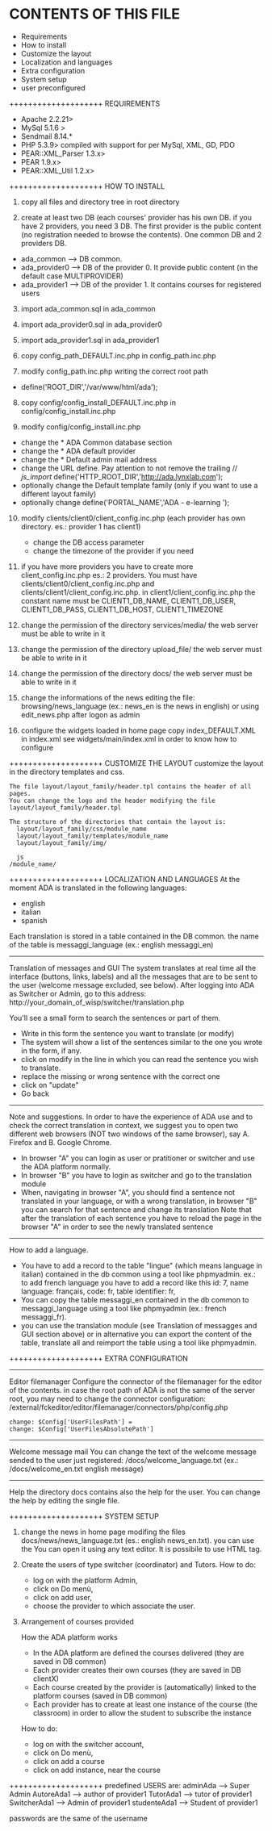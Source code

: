 CONTENTS OF THIS FILE
==============
  - Requirements
  - How to install
  - Customize the layout
  - Localization and languages
  - Extra configuration
  - System setup
  - user preconfigured

++++++++++++++++++++
REQUIREMENTS
* Apache 2.2.21>
* MySql 5.1.6 >
* Sendmail 8.14.*
* PHP 5.3.9> compiled with support for per MySql, XML, GD, PDO
* PEAR::XML_Parser 1.3.x>
* PEAR 1.9.x> 
* PEAR::XML_Util 1.2.x>

++++++++++++++++++++
HOW TO INSTALL
1. copy all files and directory tree in root directory

2. create at least two DB (each courses' provider has his own DB. if you have 2 providers, you need 3 DB.
  The first provider is the public content (no registration needed to browse the contents).
  One common DB and 2 providers DB.
  + ada_common --> DB common.
  + ada_provider0 --> DB of the provider 0. It provide public content (in the default case MULTIPROVIDER)
  + ada_provider1 --> DB of the provider 1. It contains courses for registered users

3. import ada_common.sql in ada_common

4. import ada_provider0.sql in ada_provider0

5. import ada_provider1.sql in ada_provider1

6. copy config_path_DEFAULT.inc.php in config_path.inc.php

7. modify config_path.inc.php writing the correct root path
  + define('ROOT_DIR','/var/www/html/ada');

8. copy config/config_install_DEFAULT.inc.php in config/config_install.inc.php

9. modify config/config_install.inc.php
  + change the * ADA Common database section
  + change the * ADA default provider
  + change the * Default admin mail address
  + change the URL define. Pay attention to not remove the trailing // *js_import*
    define('HTTP_ROOT_DIR','http://ada.lynxlab.com');
  + optionally change the Default template family (only if you want to use a different layout family)
  + optionally change define('PORTAL_NAME','ADA - e-learning ');

10. modify clients/client0/client_config.inc.php (each provider has own directory. es.: provider 1 has client1)
    + change the DB access parameter
    + change the timezone of the provider if you need

11. if you have more providers you have to create more client_config.inc.php
    es.: 2 providers. You must have clients/client0/client_config.inc.php and clients/client1/client_config.inc.php.
    in client1/client_config.inc.php the constant name must be CLIENT1_DB_NAME, CLIENT1_DB_USER, CLIENT1_DB_PASS, CLIENT1_DB_HOST, CLIENT1_TIMEZONE

12. change the permission of the directory services/media/ the web server must be able to write in it

13. change the permission of the directory upload_file/ the web server must be able to write in it

14. change the permission of the directory docs/ the web server must be able to write in it

15. change the informations of the news editing the file: browsing/news_language (ex.: news_en is the news in english) 
    or using edit_news.php after logon as admin

16. configure the widgets loaded in home page
    copy index_DEFAULT.XML in index.xml
    see widgets/main/index.xml in order to know how to configure

++++++++++++++++++++
CUSTOMIZE THE LAYOUT
customize the layout in the directory templates and css.

    The file layout/layout_family/header.tpl contains the header of all pages. 
    You can change the logo and the header modifying the file layout/layout_family/header.tpl

    The structure of the directories that contain the layout is:
      layout/layout_family/css/module_name
      layout/layout_family/templates/module_name
      layout/layout_family/img/

      js
	/module_name/

++++++++++++++++++++
LOCALIZATION AND LANGUAGES
  At the moment ADA is translated in the following languages:
  * english
  * italian
  * spanish

Each translation is stored in a table contained in the DB common.
the name of the table is messaggi_language (ex.: english messaggi_en)

*********
Translation of messages and GUI
  The system translates at real time all the interface (buttons, links, labels) and all the messages that are to be sent to the user (welcome message excluded, see below).
  After logging into ADA as Switcher or Admin, go to this address:
  http://your_domain_of_wisp/switcher/translation.php

  You'll see a small form to search the sentences or part of them.
  * Write in this form the sentence you want to translate (or modify)
  * The system will show a list of the sentences similar to the one you wrote in the form, if any.
  * click on modify in the line in which you can read the sentence you wish to translate.
  * replace the missing or wrong sentence with the correct one
  * click on "update"
  * Go back
  ----------------------
  Note and suggestions.
  In order to have the experience of ADA use and to check the correct translation in context,
  we suggest you to open two different web browsers (NOT two windows of the same browser),
  say A. Firefox
  and B. Google Chrome.

  * In browser "A" you can login as user or pratitioner or switcher and use the ADA platform normally.
  * In browser "B" you have to login as switcher and go to the translation module
  * When, navigating in browser "A", you should find a sentence not translated in your language, or with a wrong translation,
    in browser "B" you can search for that sentence and change its translation
  Note that after the translation of each sentence you have to reload the page in the browser "A" in order to see the newly translated sentence

*********
How to add a language.
  * You have to add a record to the table "lingue" (which means language in italian) contained in the db common using a tool like phpmyadmin.
    ex.: to add french language you have to add a record like this id: 7, name language: français, code: fr, table identifier: fr,
  * You can copy the table messaggi_en contained in the db common to messaggi_language using a tool like phpmyadmin (ex.: french messaggi_fr).
  * you can use the translation module (see Translation of messagges and GUI section above)
    or in alternative you can export the content of the table, translate all and reimport the table using a tool like phpmyadmin.

++++++++++++++++++++
EXTRA CONFIGURATION
*********
Editor filemanager
    Configure the connector of the filemanager for the editor of the contents.
    in case the root path of ADA is not the same of the server root, you may need to change the connector configuration:
    /external/fckeditor/editor/filemanager/connectors/php/config.php

    change: $Config['UserFilesPath'] =
    change: $Config['UserFilesAbsolutePath']

*********
Welcome message mail
  You can change the text of the welcome message sended to the user just registered:
  /docs/welcome_language.txt (ex.: /docs/welcome_en.txt english message)

*********
Help
  the directory docs contains also the help for the user. You can change the help by editing the single file.

++++++++++++++++++++
SYSTEM SETUP
1. change the news in home page modifing the files docs/news/news_language.txt (es.: english news_en.txt).
   you can use the 
   You can open it using any text editor. It is possibile to use HTML tag.

2. Create the users of type switcher (coordinator) and Tutors.
   How to do:
   + log on with the platform Admin,
   + click on Do menù,
   + click on add user,
   + choose the provider to which associate the user.

3. Arrangement of courses provided

   How the ADA platform works
   + In the ADA platform are defined the courses delivered (they are saved in DB common)
   + Each provider creates their own courses (they are saved in DB clientX)
   + Each course created by the provider is (automatically) linked to the platform courses (saved in DB common)
   + Each provider has to create at least one instance of the course (the classroom) in order to allow the student to subscribe the instance

   How to do:
   + log on with the switcher account,
   + click on Do menù,
   + click on add a course
   + click on add instance, near the course

++++++++++++++++++++
predefined USERS are:
adminAda --> Super Admin
AutoreAda1 --> author of provider1
TutorAda1 --> tutor of provider1
SwitcherAda1 --> Admin of provider1
studenteAda1 --> Student of provider1

passwords are the same of the username

